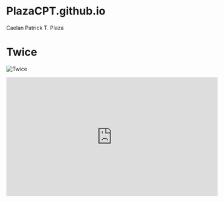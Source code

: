# PlazaCPT.github.io
Caelan Patrick T. Plaza
# Twice

![Twice](https://preview.redd.it/231007-japan-twitter-update-today-was-the-first-day-of-the-v0-nym718ybwqsb1.jpg?width=640&crop=smart&auto=webp&s=8fb43044b9d6c0fc0e16ac50a776e0f589307e60)

<iframe width="560" height="315" src="https://www.youtube.com/embed/tVv_C2fYStU?si=XaXClwbROik5A_Xt" title="YouTube video player" frameborder="0" allow="accelerometer; autoplay; clipboard-write; encrypted-media; gyroscope; picture-in-picture; web-share" allowfullscreen></iframe>

